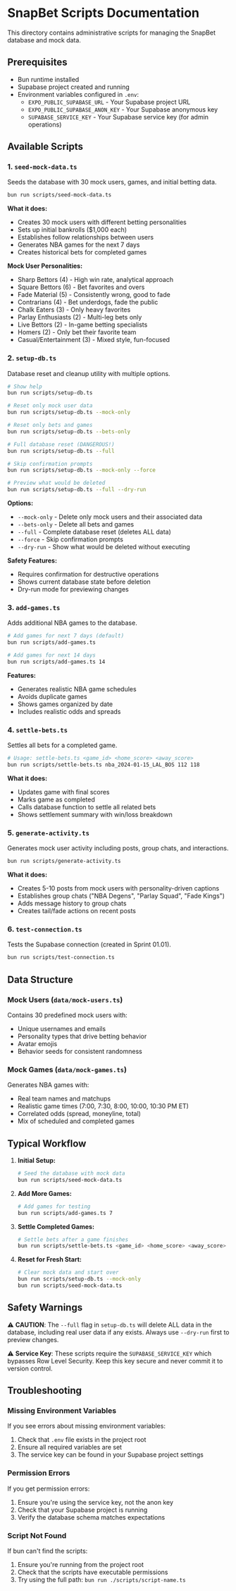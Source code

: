 # SnapBet Scripts Documentation

This directory contains administrative scripts for managing the SnapBet database and mock data.

## Prerequisites

- Bun runtime installed
- Supabase project created and running
- Environment variables configured in `.env`:
  - `EXPO_PUBLIC_SUPABASE_URL` - Your Supabase project URL
  - `EXPO_PUBLIC_SUPABASE_ANON_KEY` - Your Supabase anonymous key
  - `SUPABASE_SERVICE_KEY` - Your Supabase service key (for admin operations)

## Available Scripts

### 1. `seed-mock-data.ts`

Seeds the database with 30 mock users, games, and initial betting data.

```bash
bun run scripts/seed-mock-data.ts
```

**What it does:**
- Creates 30 mock users with different betting personalities
- Sets up initial bankrolls ($1,000 each)
- Establishes follow relationships between users
- Generates NBA games for the next 7 days
- Creates historical bets for completed games

**Mock User Personalities:**
- Sharp Bettors (4) - High win rate, analytical approach
- Square Bettors (6) - Bet favorites and overs
- Fade Material (5) - Consistently wrong, good to fade
- Contrarians (4) - Bet underdogs, fade the public
- Chalk Eaters (3) - Only heavy favorites
- Parlay Enthusiasts (2) - Multi-leg bets only
- Live Bettors (2) - In-game betting specialists
- Homers (2) - Only bet their favorite team
- Casual/Entertainment (3) - Mixed style, fun-focused

### 2. `setup-db.ts`

Database reset and cleanup utility with multiple options.

```bash
# Show help
bun run scripts/setup-db.ts

# Reset only mock user data
bun run scripts/setup-db.ts --mock-only

# Reset only bets and games
bun run scripts/setup-db.ts --bets-only

# Full database reset (DANGEROUS!)
bun run scripts/setup-db.ts --full

# Skip confirmation prompts
bun run scripts/setup-db.ts --mock-only --force

# Preview what would be deleted
bun run scripts/setup-db.ts --full --dry-run
```

**Options:**
- `--mock-only` - Delete only mock users and their associated data
- `--bets-only` - Delete all bets and games
- `--full` - Complete database reset (deletes ALL data)
- `--force` - Skip confirmation prompts
- `--dry-run` - Show what would be deleted without executing

**Safety Features:**
- Requires confirmation for destructive operations
- Shows current database state before deletion
- Dry-run mode for previewing changes

### 3. `add-games.ts`

Adds additional NBA games to the database.

```bash
# Add games for next 7 days (default)
bun run scripts/add-games.ts

# Add games for next 14 days
bun run scripts/add-games.ts 14
```

**Features:**
- Generates realistic NBA game schedules
- Avoids duplicate games
- Shows games organized by date
- Includes realistic odds and spreads

### 4. `settle-bets.ts`

Settles all bets for a completed game.

```bash
# Usage: settle-bets.ts <game_id> <home_score> <away_score>
bun run scripts/settle-bets.ts nba_2024-01-15_LAL_BOS 112 118
```

**What it does:**
- Updates game with final scores
- Marks game as completed
- Calls database function to settle all related bets
- Shows settlement summary with win/loss breakdown

### 5. `generate-activity.ts`

Generates mock user activity including posts, group chats, and interactions.

```bash
bun run scripts/generate-activity.ts
```

**What it does:**
- Creates 5-10 posts from mock users with personality-driven captions
- Establishes group chats ("NBA Degens", "Parlay Squad", "Fade Kings")
- Adds message history to group chats
- Creates tail/fade actions on recent posts

### 6. `test-connection.ts`

Tests the Supabase connection (created in Sprint 01.01).

```bash
bun run scripts/test-connection.ts
```

## Data Structure

### Mock Users (`data/mock-users.ts`)
Contains 30 predefined mock users with:
- Unique usernames and emails
- Personality types that drive betting behavior
- Avatar emojis
- Behavior seeds for consistent randomness

### Mock Games (`data/mock-games.ts`)
Generates NBA games with:
- Real team names and matchups
- Realistic game times (7:00, 7:30, 8:00, 10:00, 10:30 PM ET)
- Correlated odds (spread, moneyline, total)
- Mix of scheduled and completed games

## Typical Workflow

1. **Initial Setup:**
   ```bash
   # Seed the database with mock data
   bun run scripts/seed-mock-data.ts
   ```

2. **Add More Games:**
   ```bash
   # Add games for testing
   bun run scripts/add-games.ts 7
   ```

3. **Settle Completed Games:**
   ```bash
   # Settle bets after a game finishes
   bun run scripts/settle-bets.ts <game_id> <home_score> <away_score>
   ```

4. **Reset for Fresh Start:**
   ```bash
   # Clear mock data and start over
   bun run scripts/setup-db.ts --mock-only
   bun run scripts/seed-mock-data.ts
   ```

## Safety Warnings

⚠️ **CAUTION**: The `--full` flag in `setup-db.ts` will delete ALL data in the database, including real user data if any exists. Always use `--dry-run` first to preview changes.

⚠️ **Service Key**: These scripts require the `SUPABASE_SERVICE_KEY` which bypasses Row Level Security. Keep this key secure and never commit it to version control.

## Troubleshooting

### Missing Environment Variables
If you see errors about missing environment variables:
1. Check that `.env` file exists in the project root
2. Ensure all required variables are set
3. The service key can be found in your Supabase project settings

### Permission Errors
If you get permission errors:
1. Ensure you're using the service key, not the anon key
2. Check that your Supabase project is running
3. Verify the database schema matches expectations

### Script Not Found
If bun can't find the scripts:
1. Ensure you're running from the project root
2. Check that the scripts have executable permissions
3. Try using the full path: `bun run ./scripts/script-name.ts` 